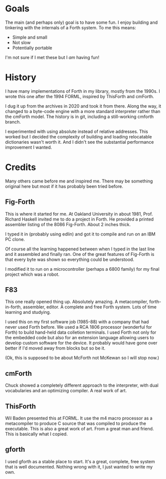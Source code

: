 # Goals

The main (and perhaps only) goal is to have some fun.
I enjoy building and tinkering with the internals of a Forth system.
To me this means:

* Simple and small
* Not slow
* Potentially portable

I'm not sure if I met these but I *am* having fun!

# History

I have many implementations of Forth in my library, mostly from the 1990s.
I wrote this one after the 1994 FORML,
inspired by ThisForth and cmForth.

I dug it up from the archives in 2020 and took it from there.
Along the way, it changed to a byte-code engine with
a more standard interpreter rather than the cmForth model.
The history is in git, including a still-working cmforth branch.

I experimented with using absolute instead of relative addresses.
This worked but I decided the complexity
of building and loading relocatable dictionaries wasn't worth it.
And I didn't see the substantial performance improvement I wanted.

# Credits

Many others came before me and inspired me. There may be
something original here but most if it has probably been tried before.

## Fig-Forth
This is where it started for me. At Oakland University in about 1981,
Prof. Richard Haskell invited me to do a project in Forth. He provided
a printed assembler listing of the 8086 Fig-Forth. About 2 inches thick.

I typed it in (probably using edlin) and got it to compile
and run on an IBM PC clone.

Of course all the learning happened between when I typed in the last
line and it assembled and finally ran. One of the great features
of Fig-Forth is that every byte was shown so everything could be understood.

I modified it to run on a microcontroller (perhaps a 6800 family)
for my final project which was a robot.

## F83
This one really opened thing up. Absolutely amazing.
A metacompiler, forth-in-forth, assembler, editor.
A complete and free Forth system. Lots of time learning and studying.

I used this on my first software job (1985-88) with a company that had
never used Forth before. We used a RCA 1806 processor (wonderful for Forth)
to build hand-held data colletion terminals. I used Forth not only for
the embedded code but also for an extension language allowing users to 
develop custom software for the device. It probably would have gone over
better if I'd moved away from blocks but so be it.

(Ok, this is supposed to be about McForth not McKewan so I will stop now.)

## cmForth
Chuck showed a completely different approach to the interpreter, with 
dual vocabularies and an optimizing compiler. A real work of art.

## ThisForth
Wil Baden presented this at FORML. It use the m4 macro processor
as a metacompiler to produce C source that was compiled to produce the
executable. This is also a great work of art. From a great man and friend.
This is basically what I copied.

## gforth
I used gforth as a stable place to start. It's a great, complete, free system
that is well documented. Nothing wrong with it, I just wanted to write my own.
